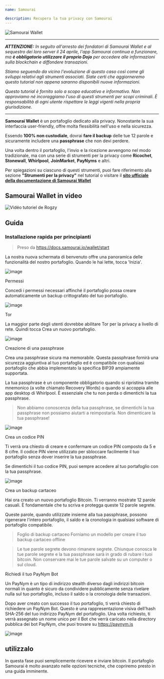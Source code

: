 ```yaml
---
name: Samourai

description: Recupera la tua privacy con Samourai
---
```


![Samourai Wallet](assets/cover.webp)

---

***ATTENZIONE:** In seguito all'arresto dei fondatori di Samourai Wallet e al sequestro dei loro server il 24 aprile, l'app Samourai continua a funzionare, ma **è obbligatorio utilizzare il proprio Dojo** per accedere alle informazioni sulla blockchain e diffondere transazioni.*

_Stiamo seguendo da vicino l'evoluzione di questo caso così come gli sviluppi relativi agli strumenti associati. Siate certi che aggiorneremo questo tutorial non appena saranno disponibili nuove informazioni._

_Questo tutorial è fornito solo a scopo educativo e informativo. Non approviamo né incoraggiamo l'uso di questi strumenti per scopi criminali. È responsabilità di ogni utente rispettare le leggi vigenti nella propria giurisdizione._

---

**Samourai Wallet** è un portafoglio dedicato alla privacy. Nonostante la sua interfaccia user-friendly, offre molta flessibilità nell'uso e nella sicurezza.

Essendo **100% non custodiale**, dovrai **fare il backup** delle tue 12 parole e sicuramente includere una **passphrase** che non devi perdere.

Una volta dentro il portafoglio, l'invio e la ricezione avvengono nel modo tradizionale, ma con una serie di strumenti per la privacy come **Ricochet**, **Stonewall**, **Whirlpool**, **JoinMarket**, **PayNyms** e altri.

Per spiegazioni su ciascuno di questi strumenti, puoi fare riferimento alla sezione **"Strumenti per la privacy"** nel tutorial o visitare il [**sito ufficiale della documentazione di Samourai Wallet**](https://docs.samourai.io/)

## Samourai Wallet in video

![Vidéo tutoriel de Rogzy](https://youtu.be/ajs1a8m76TI)

## Guida

### Installazione rapida per principianti

> Preso da https://docs.samourai.io/wallet/start

La nostra nuova schermata di benvenuto offre una panoramica delle funzionalità del nostro portafoglio. Quando le hai lette, tocca 'Inizia'.

![image](assets/1.webp)

Permessi

Concedi i permessi necessari affinché il portafoglio possa creare automaticamente un backup crittografato del tuo portafoglio.

![image](assets/2.webp)

Tor

La maggior parte degli utenti dovrebbe abilitare Tor per la privacy a livello di rete. Quindi tocca Crea un nuovo portafoglio.

![image](assets/3.webp)

Creazione di una passphrase

Crea una passphrase sicura ma memorabile. Questa passphrase fornirà una sicurezza aggiuntiva al tuo portafoglio ed è compatibile con qualsiasi portafoglio che abbia implementato la specifica BIP39 ampiamente supportata.

La tua passphrase è un componente obbligatorio quando si ripristina tramite mnemonico (a volte chiamato Recovery Words) o quando si accoppia alle app desktop di Whirlpool. È essenziale che tu non perda o dimentichi la tua passphrase.

> Non abbiamo conoscenza della tua passphrase, se dimentichi la tua passphrase non possiamo aiutarti a reimpostarla.
> Non dimenticare la tua passphrase!

![image](assets/4.webp)

Crea un codice PIN

Ti verrà ora chiesto di creare e confermare un codice PIN composto da 5 e 8 cifre. Il codice PIN viene utilizzato per sbloccare facilmente il tuo portafoglio senza dover inserire la tua passphrase.

Se dimentichi il tuo codice PIN, puoi sempre accedere al tuo portafoglio con la tua passphrase.

![image](assets/5.webp)

Crea un backup cartaceo

Hai ora creato un nuovo portafoglio Bitcoin. Ti verranno mostrate 12 parole casuali. È fondamentale che tu scriva e protegga queste 12 parole segrete.

Queste parole, quando utilizzate insieme alla tua passphrase, possono rigenerare l'intero portafoglio, il saldo e la cronologia in qualsiasi software di portafoglio compatibile.

> Foglio di backup cartaceo Forniamo un modello per creare il tuo backup cartaceo offline

> Le tue parole segrete devono rimanere segrete. Chiunque conosca le tue parole segrete e la tua passphrase sarà in grado di rubare i tuoi bitcoin. Non conservare mai le tue parole salvate su un computer o sul cloud.

Richiedi il tuo PayNym Bot

Un PayNym è un tipo di indirizzo stealth diverso dagli indirizzi bitcoin normali in quanto è sicuro da condividere pubblicamente senza rivelare nulla sul tuo portafoglio, incluso il saldo o la cronologia delle transazioni.

Dopo aver creato con successo il tuo portafoglio, ti verrà chiesto di richiedere un PayNym Bot. Questo è una rappresentazione visiva dell'hash SHA-256 del tuo indirizzo PayNym del portafoglio.
Una volta richiesto, ti verrà assegnato un nome unico per il Bot che verrà caricato nella directory pubblica dei bot PayNym, che puoi trovare su https://paynym.is

![image](assets/6.webp)

## utilizzalo

In questa fase puoi semplicemente ricevere e inviare bitcoin. Il portafoglio Samourai è molto avanzato nelle opzioni tecniche, che copriremo presto in una guida imminente.
